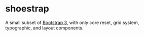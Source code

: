 # shoestrap

A small subset of [Bootstrap 3](https://github.com/twbs/bootstrap-sass), with only core reset, grid system, typographic, and layout components.  
